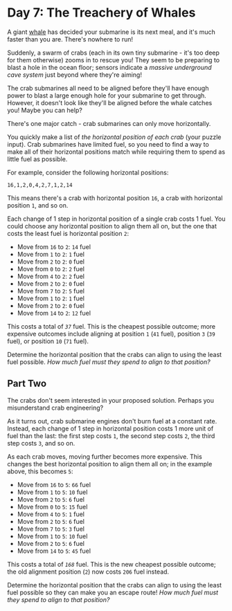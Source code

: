 # Day 7: The Treachery of Whales

A giant [whale](https://en.wikipedia.org/wiki/Sperm_whale) has decided your submarine is its next meal, and it's much faster than you are. There's nowhere to run!

Suddenly, a swarm of crabs (each in its own tiny submarine - it's too deep for them otherwise) zooms in to rescue you! They seem to be preparing to blast a hole in the ocean floor; sensors indicate a <em>massive underground cave system</em> just beyond where they're aiming!

The crab submarines all need to be aligned before they'll have enough power to blast a large enough hole for your submarine to get through. However, it doesn't look like they'll be aligned before the whale catches you! Maybe you can help?

There's one major catch - crab submarines can only move horizontally.

You quickly make a list of <em>the horizontal position of each crab</em> (your puzzle input). Crab submarines have limited fuel, so you need to find a way to make all of their horizontal positions match while requiring them to spend as little fuel as possible.

For example, consider the following horizontal positions:

<pre>
<code>16,1,2,0,4,2,7,1,2,14</code>
</pre>

This means there's a crab with horizontal position <code>16</code>, a crab with horizontal position <code>1</code>, and so on.

Each change of 1 step in horizontal position of a single crab costs 1 fuel. You could choose any horizontal position to align them all on, but the one that costs the least fuel is horizontal position <code>2</code>:

- Move from <code>16</code> to <code>2</code>: <code>14</code> fuel
- Move from <code>1</code> to <code>2</code>: <code>1</code> fuel
- Move from <code>2</code> to <code>2</code>: <code>0</code> fuel
- Move from <code>0</code> to <code>2</code>: <code>2</code> fuel
- Move from <code>4</code> to <code>2</code>: <code>2</code> fuel
- Move from <code>2</code> to <code>2</code>: <code>0</code> fuel
- Move from <code>7</code> to <code>2</code>: <code>5</code> fuel
- Move from <code>1</code> to <code>2</code>: <code>1</code> fuel
- Move from <code>2</code> to <code>2</code>: <code>0</code> fuel
- Move from <code>14</code> to <code>2</code>: <code>12</code> fuel

This costs a total of <code><em>37</em></code> fuel. This is the cheapest possible outcome; more expensive outcomes include aligning at position <code>1</code> (<code>41</code> fuel), position <code>3</code> (<code>39</code> fuel), or position <code>10</code> (<code>71</code> fuel).

Determine the horizontal position that the crabs can align to using the least fuel possible. <em>How much fuel must they spend to align to that position?</em>

## Part Two

The crabs don't seem interested in your proposed solution. Perhaps you misunderstand crab engineering?

As it turns out, crab submarine engines don't burn fuel at a constant rate. Instead, each change of 1 step in horizontal position costs 1 more unit of fuel than the last: the first step costs <code>1</code>, the second step costs <code>2</code>, the third step costs <code>3</code>, and so on.

As each crab moves, moving further becomes more expensive. This changes the best horizontal position to align them all on; in the example above, this becomes <code>5</code>:

- Move from <code>16</code> to <code>5</code>: <code>66</code> fuel
- Move from <code>1</code> to <code>5</code>: <code>10</code> fuel
- Move from <code>2</code> to <code>5</code>: <code>6</code> fuel
- Move from <code>0</code> to <code>5</code>: <code>15</code> fuel
- Move from <code>4</code> to <code>5</code>: <code>1</code> fuel
- Move from <code>2</code> to <code>5</code>: <code>6</code> fuel
- Move from <code>7</code> to <code>5</code>: <code>3</code> fuel
- Move from <code>1</code> to <code>5</code>: <code>10</code> fuel
- Move from <code>2</code> to <code>5</code>: <code>6</code> fuel
- Move from <code>14</code> to <code>5</code>: <code>45</code> fuel

This costs a total of <code><em>168</em></code> fuel. This is the new cheapest possible outcome; the old alignment position (<code>2</code>) now costs <code>206</code> fuel instead.

Determine the horizontal position that the crabs can align to using the least fuel possible so they can make you an escape route! <em>How much fuel must they spend to align to that position?</em>
